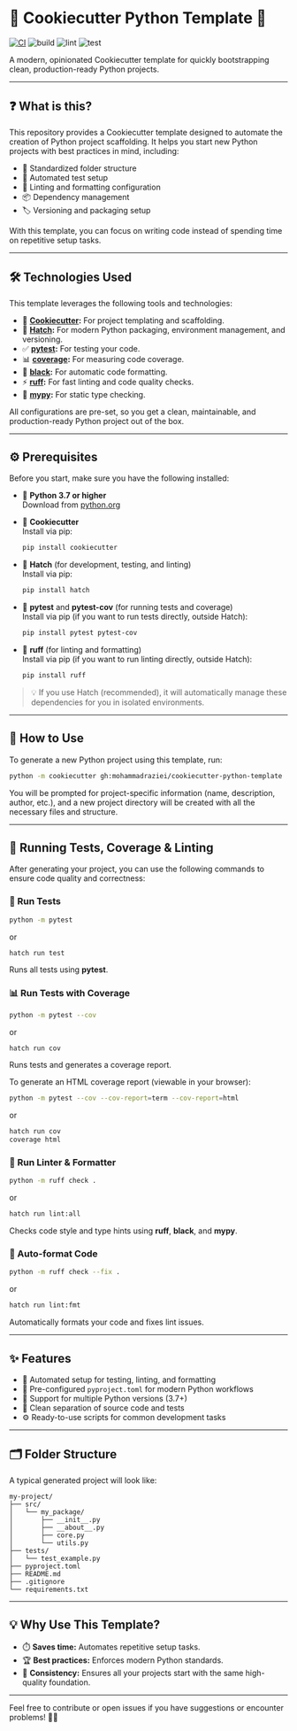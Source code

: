 # 🍪 Cookiecutter Python Template 🐍

[![CI](https://github.com/mohammadraziei/cookiecutter-python-template/actions/workflows/test.yml/badge.svg)](https://github.com/mohammadraziei/cookiecutter-python-template/actions/workflows/test.yml)
![build](https://img.shields.io/badge/build-hatch-blue)
![lint](https://img.shields.io/badge/lint-ruff-blue)
![test](https://img.shields.io/badge/test-pytest--cov-blue)

A modern, opinionated Cookiecutter template for quickly bootstrapping clean, production-ready Python projects.

---

## ❓ What is this?

This repository provides a Cookiecutter template designed to automate the creation of Python project scaffolding. It helps you start new Python projects with best practices in mind, including:

- 📁 Standardized folder structure
- 🧪 Automated test setup
- 🧹 Linting and formatting configuration
- 📦 Dependency management
- 🏷️ Versioning and packaging setup

With this template, you can focus on writing code instead of spending time on repetitive setup tasks.

---

## 🛠️ Technologies Used

This template leverages the following tools and technologies:

- 🍪 **[Cookiecutter](https://cookiecutter.readthedocs.io/):** For project templating and scaffolding.
- 🚀 **[Hatch](https://hatch.pypa.io/):** For modern Python packaging, environment management, and versioning.
- ✅ **[pytest](https://docs.pytest.org/):** For testing your code.
- 📊 **[coverage](https://coverage.readthedocs.io/):** For measuring code coverage.
- 🎨 **[black](https://black.readthedocs.io/):** For automatic code formatting.
- ⚡ **[ruff](https://docs.astral.sh/ruff/):** For fast linting and code quality checks.
- 🔎 **[mypy](https://mypy-lang.org/):** For static type checking.

All configurations are pre-set, so you get a clean, maintainable, and production-ready Python project out of the box.

---

## ⚙️ Prerequisites

Before you start, make sure you have the following installed:

- 🐍 **Python 3.7 or higher**  
  Download from [python.org](https://www.python.org/downloads/)

- 🍪 **Cookiecutter**  
  Install via pip:
  ```bash
  pip install cookiecutter
  ```

- 🚀 **Hatch** (for development, testing, and linting)  
  Install via pip:
  ```bash
  pip install hatch
  ```

- 🧪 **pytest** and **pytest-cov** (for running tests and coverage)  
  Install via pip (if you want to run tests directly, outside Hatch):
  ```bash
  pip install pytest pytest-cov
  ```

- 🧹 **ruff** (for linting and formatting)  
  Install via pip (if you want to run linting directly, outside Hatch):
  ```bash
  pip install ruff
  ```

> 💡 If you use Hatch (recommended), it will automatically manage these dependencies for you in isolated environments.

---

## 🚀 How to Use

To generate a new Python project using this template, run:

```sh
python -m cookiecutter gh:mohammadraziei/cookiecutter-python-template
```

You will be prompted for project-specific information (name, description, author, etc.), and a new project directory will be created with all the necessary files and structure.

---

## 🧪 Running Tests, Coverage & Linting

After generating your project, you can use the following commands to ensure code quality and correctness:

### 🧪 Run Tests

```bash
python -m pytest
```
or

```bash
hatch run test
```
Runs all tests using **pytest**.

### 📊 Run Tests with Coverage

```bash
python -m pytest --cov
```
or

```bash
hatch run cov
```
Runs tests and generates a coverage report.

To generate an HTML coverage report (viewable in your browser):

```bash
python -m pytest --cov --cov-report=term --cov-report=html
```
or

```bash
hatch run cov
coverage html
```
### 🧹 Run Linter & Formatter

```bash
python -m ruff check .
```
or

```bash
hatch run lint:all
```
Checks code style and type hints using **ruff**, **black**, and **mypy**.

### 🎨 Auto-format Code

```bash
python -m ruff check --fix .
```
or

```bash
hatch run lint:fmt
```
Automatically formats your code and fixes lint issues.

---

## ✨ Features

- 🤖 Automated setup for testing, linting, and formatting
- 📝 Pre-configured `pyproject.toml` for modern Python workflows
- 🐍 Support for multiple Python versions (3.7+)
- 🧪 Clean separation of source code and tests
- ⚙️ Ready-to-use scripts for common development tasks

---

## 🗂️ Folder Structure

A typical generated project will look like:

```
my-project/
├── src/
│   └── my_package/
│       ├── __init__.py
│       ├── __about__.py
│       ├── core.py
│       └── utils.py
├── tests/
│   └── test_example.py
├── pyproject.toml
├── README.md
├── .gitignore
└── requirements.txt
```

---

## 💡 Why Use This Template?

- ⏱️ **Saves time:** Automates repetitive setup tasks.
- 🏆 **Best practices:** Enforces modern Python standards.
- 🧩 **Consistency:** Ensures all your projects start with the same high-quality foundation.

---

Feel free to contribute or open issues if you have suggestions or encounter problems! 🚀✨
